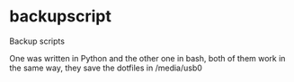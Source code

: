 # backupscript
Backup scripts 

One was written in Python and the other one in bash, both of them work in the same way, they save the dotfiles in /media/usb0
